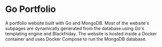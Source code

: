 # Go Portfolio

A portfolio website built with Go and MongoDB.
Most of the website's subpages are dynamically generated from the database using
Go's templating engine and Blackfriday. 
The website is hosted inside a Docker container and uses Docker Compose to run
the MongoDB database.